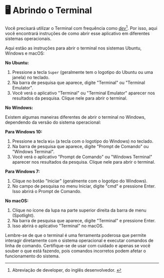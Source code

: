 # 🖥 Abrindo o Terminal

Você precisará utilizar o Terminal com frequência como [_dev_](#user-content-fn-1)[^1]. Por isso, aqui você encontrará instruções de como abrir esse aplicativo em diferentes sistemas operacionais.

Aqui estão as instruções para abrir o terminal nos sistemas Ubuntu, Windows e macOS:

**No Ubuntu:**

1. Pressione a tecla `Super` (geralmente tem o logotipo do Ubuntu ou uma janela) no teclado.
2. Na barra de pesquisa que aparece, digite "Terminal" ou "Terminal Emulator".
3. Você verá o aplicativo "Terminal" ou "Terminal Emulator" aparecer nos resultados da pesquisa. Clique nele para abrir o terminal.

**No Windows:**

Existem algumas maneiras diferentes de abrir o terminal no Windows, dependendo da versão do sistema operacional:

**Para Windows 10:**

1. Pressione a tecla `Win` (a tecla com o logotipo do Windows) no teclado.
2. Na barra de pesquisa que aparece, digite "Prompt de Comando" ou "Windows Terminal".
3. Você verá o aplicativo "Prompt de Comando" ou "Windows Terminal" aparecer nos resultados da pesquisa. Clique nele para abrir o terminal.

**Para Windows 7:**

1. Clique no botão "Iniciar" (geralmente com o logotipo do Windows).
2. No campo de pesquisa no menu Iniciar, digite "cmd" e pressione Enter. Isso abrirá o Prompt de Comando.

**No macOS:**

1. Clique no ícone da lupa na parte superior direita da barra de menu (Spotlight).
2. Na barra de pesquisa que aparece, digite "Terminal" e pressione Enter.
3. Isso abrirá o aplicativo "Terminal" no macOS.

Lembre-se de que o terminal é uma ferramenta poderosa que permite interagir diretamente com o sistema operacional e executar comandos de linha de comando. Certifique-se de usar com cuidado e apenas se você souber o que está fazendo, pois comandos incorretos podem afetar o funcionamento do sistema.

[^1]: Abreviação de developer, do inglês desenvolvedor. &#x20;
